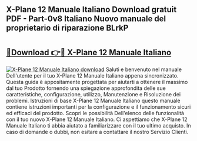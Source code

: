 ## X-Plane 12 Manuale Italiano Download gratuit PDF - Part-0v8 Italiano Nuovo manuale del proprietario di riparazione BLrkP

# <h2><a href="http://dfc19sg.blite.top/?on=X-Plane+12+Manuale+Italiano">🔗Download 👉🔴 X-Plane 12 Manuale Italiano</a></h2>

[![X-Plane 12 Manuale Italiano download](https://i.imgur.com/lujVjoI.png)](http://dfc19sg.blite.top/?on=X-Plane+12+Manuale+Italiano)
Saluti e benvenuto nel manuale Dell'utente per il tuo X-Plane 12 Manuale Italiano appena sincronizzato. Questa guida è appositamente progettata per aiutarti a ottenere il massimo dal tuo Prodotto fornendo una spiegazione approfondita delle sue caratteristiche, configurazione, utilizzo, Manutenzione e Risoluzione dei problemi. Istruzioni di base X-Plane 12 Manuale Italiano questo manuale contiene istruzioni importanti per la configurazione e il funzionamento sicuri ed efficaci del prodotto. Scopri le possibilità Dell'elenco delle funzionalità con il tuo nuovo X-Plane 12 Manuale Italiano. Ci aspettiamo che X-Plane 12 Manuale Italiano ti abbia aiutato a familiarizzare con il tuo ultimo acquisto. In caso di domande o dubbi, non esitare a contattare il nostro Servizio Clienti.

